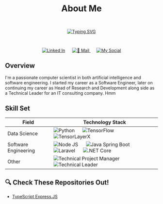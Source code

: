 <div align="center">
  <h1>About Me</h1>

  <br />

  <a href="#"><img src="https://readme-typing-svg.herokuapp.com?font=Consolas&weight=600&size=22&duration=2000&pause=2000&center=true&vCenter=true&width=435&lines=Hello.+I+am+Yosua+Kristianto.;Welcome+to+my+GitHub." alt="Typing SVG" /></a>

  <br />

  [<img alt="Linked In" src="https://img.shields.io/badge/Linked_In_Profile-blue?style=for-the-badge" />](https://www.linkedin.com/in/yosua-kristianto-558407160/?lipi=urn%3Ali%3Apage%3Ad_flagship3_feed%3BYG2qPkK5SDGEKeaiyTwncA%3D%3D) &nbsp;&nbsp;&nbsp;&nbsp; [<img alt="📧 Mail" src="https://img.shields.io/badge/%F0%9F%93%A7_Email-purple?style=for-the-badge">
](mailto:yosua_kristianto144@outlook.com?subject=Hi%20Yosua) &nbsp;&nbsp;&nbsp;&nbsp; [<img alt="My Social" src="https://img.shields.io/badge/My_Social-grey?style=for-the-badge">](https://x.com/yos_kris)
</div>



<h2> Overview </h2>

<p>
  I'm a passionate computer scientist in both artificial intelligence and software engineering. I started my career as a Software Engineer, later on continuing my career as Head of Research and Development along side as a Technical Leader for an IT consulting company. 
  Hmm
</p>

<h2> Skill Set </h2>

| Field | Technology Stack |
|---|---|
| Data Science | <img alt="Python" src="https://img.shields.io/badge/Python-yellow?style=for-the-badge" /> &nbsp;&nbsp;&nbsp;&nbsp; <img alt="TensorFlow" src="https://img.shields.io/badge/TensorFlow-orange?style=for-the-badge" /> &nbsp;&nbsp;&nbsp;&nbsp; <img alt="TensorLayerX" src="https://img.shields.io/badge/TensorLayerX-grey?style=for-the-badge" /> |
| Software Engineering | <img alt="Node JS" src="https://img.shields.io/badge/Node_JS-green?style=for-the-badge" /> &nbsp;&nbsp;&nbsp;&nbsp; <img alt="Java Spring Boot" src="https://img.shields.io/badge/Java_Spring_Boot-yellow?style=for-the-badge" /> &nbsp;&nbsp;&nbsp;&nbsp; <img alt="Laravel" src="https://img.shields.io/badge/Laravel-pink?style=for-the-badge" /> &nbsp;&nbsp;&nbsp;&nbsp; <img alt=".NET Core" src="https://img.shields.io/badge/.NET_Core-purple?style=for-the-badge" /> |
| Other | <img alt="Technical Project Manager" src="https://img.shields.io/badge/Project_Management-blue?style=for-the-badge" /> &nbsp;&nbsp;&nbsp;&nbsp; <img alt="Technical Leader" src="https://img.shields.io/badge/Technical_Leader-blue?style=for-the-badge" /> |

<h2> 🔍 Check These Repositories Out! </h2>

<ul>
  <li id="checkout-1">  <a href="https://github.com/yosua-kristianto/typescript-expressjs">TypeScript Express.JS</a> </li>
</ul>



<!---
CuaMcCarsaree44/CuaMcCarsaree44 is a ✨ special ✨ repository because its `README.md` (this file) appears on your GitHub profile.
You can click the Preview link to take a look at your changes.
--->
